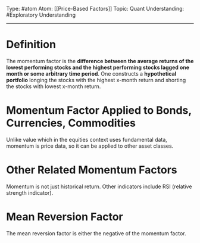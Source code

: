 Type: #atom
Atom: [[Price-Based Factors]]
Topic: Quant 
Understanding: #Exploratory  Understanding

----
# Definition

The momentum factor is the **difference between the average returns of the lowest performing stocks and the highest performing stocks lagged one month or some arbitrary time period**. One constructs a **hypothetical portfolio** longing the stocks with the highest x-month return and shorting the stocks with lowest x-month return.

# Momentum Factor Applied to Bonds, Currencies, Commodities

Unlike value which in the equities context uses fundamental data, momentum is price data, so it can be applied to other asset classes.

# Other Related Momentum Factors

Momentum is not just historical return. Other indicators include RSI (relative strength indicator).

# Mean Reversion Factor

The mean reversion factor is either the negative of the momentum factor.